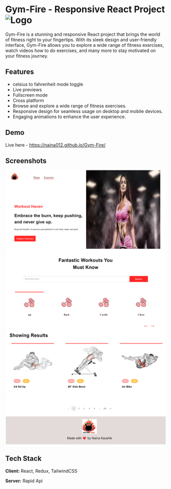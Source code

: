 
# Gym-Fire - Responsive React Project![Logo](https://img.freepik.com/premium-vector/gym-fire-logo-template-design_316488-1138.jpg?w=400)

Gym-Fire is a stunning and responsive React project that brings the world of fitness right to your fingertips. With its sleek design and user-friendly interface, Gym-Fire allows you to explore a wide range of fitness exercises, watch videos how to do exercises, and many more to stay motivated on your fitness journey.

## Features

- celsius to fahrenheit mode toggle
- Live previews
- Fullscreen mode
- Cross platform
- Browse and explore a wide range of fitness exercises.
- Responsive design for seamless usage on desktop and mobile   devices.
- Engaging animations to enhance the user experience.


## Demo
Live here - https://naina012.github.io/Gym-Fire/

## Screenshots

![Home Page](Screenshot%202023-07-28%20124619.png)
![Search Page](./Screenshot%202023-07-28%20124659.png)
![Result Page](./Screenshot%202023-07-28%20124736.png)
![Footer Page](./Screenshot%202023-07-28%20124810.png)


## Tech Stack

**Client:** React, Redux, TailwindCSS

**Server:** Rapid Api

